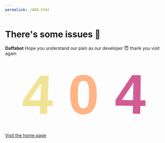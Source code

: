 ```yaml
---
permalink: /404.html
---
```

<head>
  <meta charset="utf-8">
  
<title>404 page html | Daffabot</title>

<meta name="viewport" content="width=device-width, initial-scale=1">
<style>
  @import url('https://fonts.googleapis.com/css?family=Montserrat:400,600,700');  
 @import url('https://fonts.googleapis.com/css?family=Catamaran:400,800');  
 .error-container {  
  text-align: center;  
  font-size: 180px;  
  font-family: 'Catamaran', sans-serif;  
  font-weight: 800;  
  margin: 20px 15px;  
 }  
 .error-container > span {  
  display: inline-block;  
  line-height: 0.7;  
  position: relative;  
  color: #FFB485;  
 }  
 .error-container > span > span {  
  display: inline-block;  
  position: relative;  
 }  
 .error-container > span:nth-of-type(1) {  
  perspective: 1000px;  
  perspective-origin: 500% 50%;  
  color: #F0E395;  
 }  
 .error-container > span:nth-of-type(1) > span {  
  transform-origin: 50% 100% 0px;  
  transform: rotateX(0);  
  animation: easyoutelastic 8s infinite;  
 }  
 .error-container > span:nth-of-type(3) {  
  perspective: none;  
  perspective-origin: 50% 50%;  
  color: #D15C95;  
 }  
 .error-container > span:nth-of-type(3) > span {  
  transform-origin: 100% 100% 0px;  
  transform: rotate(0deg);  
  animation: rotatedrop 8s infinite;  
 }  
 @keyframes easyoutelastic {  
  0% {  
   transform: rotateX(0);  
  }  
  9% {  
   transform: rotateX(210deg);  
  }  
  13% {  
   transform: rotateX(150deg);  
  }  
  16% {  
   transform: rotateX(200deg);  
  }  
  18% {  
   transform: rotateX(170deg);  
  }  
  20% {  
   transform: rotateX(180deg);  
  }  
  60% {  
   transform: rotateX(180deg);  
  }  
  80% {  
   transform: rotateX(0);  
  }  
  100% {  
   transform: rotateX(0);  
  }  
 }  
 @keyframes rotatedrop {  
  0% {  
   transform: rotate(0);  
  }  
  10% {  
   transform: rotate(30deg);  
  }  
  15% {  
   transform: rotate(90deg);  
  }  
  70% {  
   transform: rotate(90deg);  
  }  
  80% {  
   transform: rotate(0);  
  }  
  100% {  
   transform: rotateX(0);  
  }  
 }  
  
  /*contoh test percobaan*/
 * {  
   -webkit-box-sizing: border-box;  
   -moz-box-sizing: border-box;  
   box-sizing: border-box;  
 }  
 body {  
  background-color: #f4f4f4;  
  margin-bottom: 50px;  
 }  
 html, button, input, select, textarea {  
   font-family: 'Montserrat', Helvetica, sans-serif;  
   color: #bbb;  
 }  
 h1 {  
  text-align: center;  
  margin: 30px 15px;  
 }  
 .zoom-area {   
  max-width: 490px;  
  margin: 30px auto 30px;  
  font-size: 19px;  
  text-align: center;  
 }  
 .link-container {  
  text-align: center;  
 }  
 a.more-link {  
  text-transform: uppercase;  
  font-size: 13px;  
   background-color: #bbb;  
   padding: 10px 15px;  
   border-radius: 0;  
   color: #fff;  
   display: inline-block;  
   margin-right: 5px;  
   margin-bottom: 5px;  
   line-height: 1.5;  
   text-decoration: none;  
  margin-top: 50px;  
  letter-spacing: 1px;  
 }
  </style>
</head>
<body>
<h1>There's some issues 🙂</h1>  
 <p class="zoom-area"><b>Daffabot</b> Hope you understand our pain as our developer 😇 thank you visit again</p>  
 <section class="error-container">  
  <span><span>4</span></span>  
  <span>0</span>  
  <span><span>4</span></span>  
 </section>  
 <div class="link-container">  
  <a target="_blank" href="https://daffabot.github.io" class="more-link">Visit the home page</a>  
 </div>  
</body>
